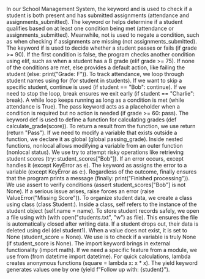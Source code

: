 In our School Management System, the keyword and is used to check if a student is both present and has submitted assignments (attendance and assignments_submitted). The keyword or helps determine if a student qualifies based on at least one condition being met (attendance or assignments_submitted). Meanwhile, not is used to negate a condition, such as when checking if assignments are missing (not assignments_submitted).
The keyword if is used to decide whether a student passes or fails (if grade >= 90). If the first condition is false, the program checks another condition using elif, such as when a student has a B grade (elif grade >= 75). If none of the conditions are met, else provides a default action, like failing the student (else: print("Grade: F")).
To track attendance, we loop through student names using for (for student in students). If we want to skip a specific student, continue is used (if student == "Bob": continue). If we need to stop the loop, break ensures we exit early (if student == "Charlie": break). A while loop keeps running as long as a condition is met (while attendance is True). The pass keyword acts as a placeholder when a condition is required but no action is needed (if grade >= 60: pass).
The keyword def is used to define a function for calculating grades (def calculate_grade(score)). To return a result from the function, we use return (return "Pass"). If we need to modify a variable that exists outside a function, we declare it as global (global passing_grade). Inside nested functions, nonlocal allows modifying a variable from an outer function (nonlocal status).
We use try to attempt risky operations like retrieving student scores (try: student_scores["Bob"]). If an error occurs, except handles it (except KeyError as e). The keyword as assigns the error to a variable (except KeyError as e:). Regardless of the outcome, finally ensures that the program prints a message (finally: print("Finished processing")). We use assert to verify conditions (assert student_scores["Bob"] is not None). If a serious issue arises, raise forces an error (raise ValueError("Missing Score")).
To organize student data, we create a class using class (class Student:). Inside a class, self refers to the instance of the student object (self.name = name).
To store student records safely, we open a file using with (with open("students.txt", "w") as file). This ensures the file is automatically closed after writing data.
If a student drops out, their data is deleted using del (del student1). When a value does not exist, it is set to None (student_score = None). We use is to check if a variable is truly None (if student_score is None).
The import keyword brings in external functionality (import math). If we need a specific feature from a module, we use from (from datetime import datetime).
For quick calculations, lambda creates anonymous functions (square = lambda x: x * x). The yield keyword generates values one by one (yield f"Follow up with: {student}").
